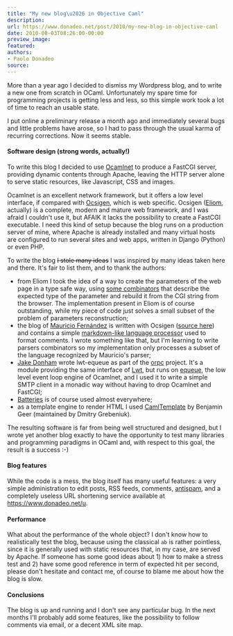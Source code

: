 ```yaml
---
title: "My new blog\u2026 in Objective Caml"
description:
url: https://www.donadeo.net/post/2010/my-new-blog-in-objective-caml
date: 2010-08-03T08:26:00-00:00
preview_image:
featured:
authors:
- Paolo Donadeo
source:
---
```


<div><p class="noindent">More than a year ago I decided to dismiss my Wordpress blog, and to write a new one from scratch in OCaml. Unfortunately my spare time for programming projects is getting less and less, so this simple work took a lot of time to reach an usable state.</p>

<p>I put online a preliminary release a month ago and immediately several bugs and little problems have arose, so I had to pass through the usual karma of recurring corrections. Now it seems stable.</p>

<h4>Software design (strong words, actually!)</h4>

<p class="noindent">To write this blog I decided to use <a href="https://projects.camlcity.org/projects/ocamlnet.html - [1 Client error: SSL peer certificate or SSH remote key was not OK]">Ocamlnet</a> to produce a FastCGI server, providing dynamic contents through Apache, leaving the HTTP server alone to serve static resources, like Javascript, CSS and images.</p>

<p>Ocamlnet is an excellent network framework, but it offers a low level interface, if compared with <a href="https://ocsigen.org/">Ocsigen</a>, which is web specific. Ocsigen (<a href="https://ocsigen.org/eliom/manual/1.3.0/ - [404 Not Found]">Eliom</a>, actually) is a complete, modern and mature web framework, and I was afraid I couldn't use it, but AFAIK it lacks the possibility to create a FastCGI executable. I need this kind of setup because the blog runs on a production server of mine, where Apache is already installed and many virtual hosts are configured to run several sites and web apps, written in Django (Python) or even PHP.
</p>

<p>To write the blog <del>I stole many ideas</del> I was inspired by many ideas taken here and there. It's fair to list them, and to thank the authors:</p>

<ul>
  <li>from Eliom I took the idea of a way to create the parameters of the web page in a type safe way, using <a href="https://ocsigen.org/docu/1.3.0/Eliom_parameters.html - [404 Not Found]">some combinators</a> that describe the expected type of the parameter and rebuild it from the CGI string from the browser. The implementation present in Eliom is of course outstanding, while my piece of code just solves a small subset of the problem of parameters reconstruction;</li>
  <li>the blog of <a href="https://eigenclass.org/R2/ - [1 Client error: Timeout was reached]">Mauricio Fern&aacute;ndez</a> is written with Ocsigen (<a href="https://github.com/mfp/ocsiblog">source here</a>) and contains a simple <a href="https://eigenclass.org/R2/writings/fast-extensible-simplified-markdown-in-ocaml - [1 Client error: Timeout was reached]">markdown-like language processor</a> used to format comments. I wrote something like that, but I'm learning to write parsers combinators so my implementation only processes a subset of the language recognized by Mauricio's parser;</li>
  <li><a href="https://ambassadortothecomputers.blogspot.com/">Jake Donham</a> wrote lwt-equeue as part of the <a href="https://github.com/jaked/orpc">orpc</a> project. It's a module providing the same interface of <a href="https://ocsigen.org/lwt/">Lwt</a>, but runs on <a href="https://projects.camlcity.org/projects/dl/ocamlnet-2.2.9/doc/html-main/Equeue.html - [1 Client error: SSL peer certificate or SSH remote key was not OK]">equeue</a>, the low level event loop engine of Ocamlnet, and I used it to write a simple SMTP client in a monadic way without having to drop Ocamlnet and FastCGI;</li>
  <li><a href="https://batteries.forge.ocamlcore.org/ - [1 Client error: SSL connect error]">Batteries</a> is of course used almost everywhere;</li>
  <li>as a template engine to render HTML I used <a href="https://forge.ocamlcore.org/projects/camltemplate/">CamlTemplate</a> by Benjamin Geer (maintained by Dmitry Grebeniuk).</li>
</ul>

<p>The resulting software is far from being well structured and designed, but I wrote yet another blog exactly to have the opportunity to test many libraries and programming paradigms in OCaml and, with respect to this goal, the result is a success :-)</p>

<h4>Blog features</h4>
<p class="noindent">While the code is a mess, the blog itself has many useful features: a very simple administration to edit posts, RSS feeds, comments, <a href="https://akismet.com/">antispam</a>, and a completely useless URL shortening service available at <a href="https://www.donadeo.net/u">https://www.donadeo.net/u</a>.</p>


<h4>Performance</h4>
<p class="noindent">What about the performance of the whole object? I don't know how to realistically test the blog, because using the classical <code>ab</code> is rather pointless, since it is generally used with static resources that, in my case, are served by Apache. If someone has some good ideas about 1) how to make a stress test and 2) have some good reference in term of expected hit per second, please don't hesitate and contact me, of course to blame me about how the blog is slow.</p>


<h4>Conclusions</h4>
<p class="noindent">The blog is up and running and I don't see any particular bug. In the next months I'll probably add some features, like the possibility to follow comments via email, or a decent XML site map.</p></div>
